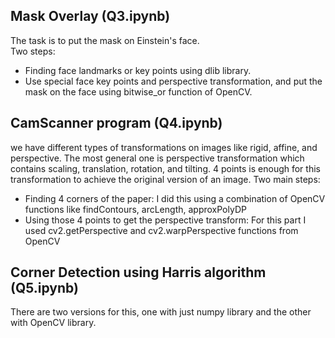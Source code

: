 ## Mask Overlay (Q3.ipynb)
The task is to put the mask on Einstein's face.  
Two steps:
- Finding face landmarks or key points using dlib library.
- Use special face key points and perspective transformation, and put the mask on the face using bitwise_or function of OpenCV.


## CamScanner program (Q4.ipynb)
we have different types of transformations on images like rigid, affine, and perspective. The most general one is perspective transformation which  
contains scaling, translation, rotation, and tilting. 4 points is enough for this transformation to achieve the original version of an image.
Two main steps:
- Finding 4 corners of the paper: I did this using a combination of OpenCV functions like findContours, arcLength, approxPolyDP
- Using those 4 points to get the perspective transform: For this part I used cv2.getPerspective and cv2.warpPerspective functions from OpenCV


## Corner Detection using Harris algorithm (Q5.ipynb)
There are two versions for this, one with just numpy library and the other with OpenCV library.
